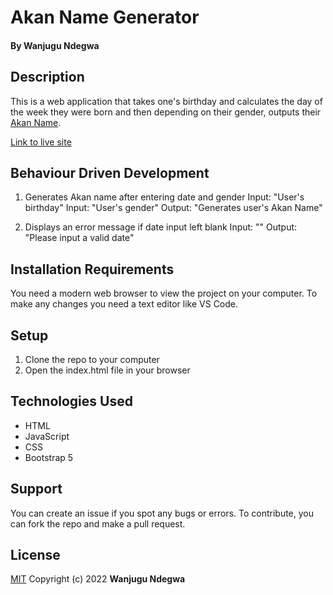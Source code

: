# Akan Name Generator
#### By **Wanjugu Ndegwa**
## Description
This is a web application that takes one's birthday and calculates the day of the week they were born and then depending on their gender, outputs their [Akan Name](https://en.wikipedia.org/wiki/Akan_names).

[Link to live site](https://wanjugundegwa.github.io/Akan-name-generator/)

## Behaviour Driven Development

1. Generates Akan name after entering date and gender
Input: "User's birthday"
Input: "User's gender"
Output: "Generates user's Akan Name"

2. Displays an error message if date input left blank
Input: ""
Output: "Please input a valid date"

## Installation Requirements
You need a modern web browser to view the project on your computer. To make any changes you need a text editor like VS Code.

## Setup
1. Clone the repo to your computer
2. Open the index.html file in your browser

## Technologies Used
* HTML
* JavaScript
* CSS
* Bootstrap 5

## Support
You can create an issue if you spot any bugs or errors. To contribute, you can fork the repo and make a pull request.

## License
[MIT](https://choosealicense.com/licenses/mit/)
Copyright (c) 2022 **Wanjugu Ndegwa**
  

